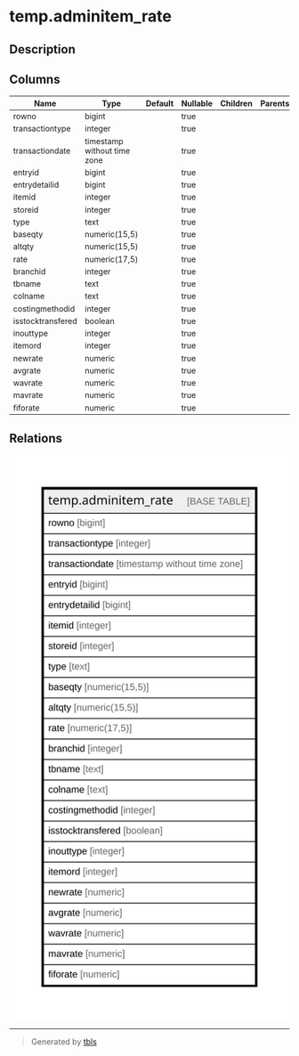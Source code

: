 # temp.adminitem_rate

## Description

## Columns

| Name | Type | Default | Nullable | Children | Parents | Comment |
| ---- | ---- | ------- | -------- | -------- | ------- | ------- |
| rowno | bigint |  | true |  |  |  |
| transactiontype | integer |  | true |  |  |  |
| transactiondate | timestamp without time zone |  | true |  |  |  |
| entryid | bigint |  | true |  |  |  |
| entrydetailid | bigint |  | true |  |  |  |
| itemid | integer |  | true |  |  |  |
| storeid | integer |  | true |  |  |  |
| type | text |  | true |  |  |  |
| baseqty | numeric(15,5) |  | true |  |  |  |
| altqty | numeric(15,5) |  | true |  |  |  |
| rate | numeric(17,5) |  | true |  |  |  |
| branchid | integer |  | true |  |  |  |
| tbname | text |  | true |  |  |  |
| colname | text |  | true |  |  |  |
| costingmethodid | integer |  | true |  |  |  |
| isstocktransfered | boolean |  | true |  |  |  |
| inouttype | integer |  | true |  |  |  |
| itemord | integer |  | true |  |  |  |
| newrate | numeric |  | true |  |  |  |
| avgrate | numeric |  | true |  |  |  |
| wavrate | numeric |  | true |  |  |  |
| mavrate | numeric |  | true |  |  |  |
| fiforate | numeric |  | true |  |  |  |

## Relations

![er](temp.adminitem_rate.svg)

---

> Generated by [tbls](https://github.com/k1LoW/tbls)
